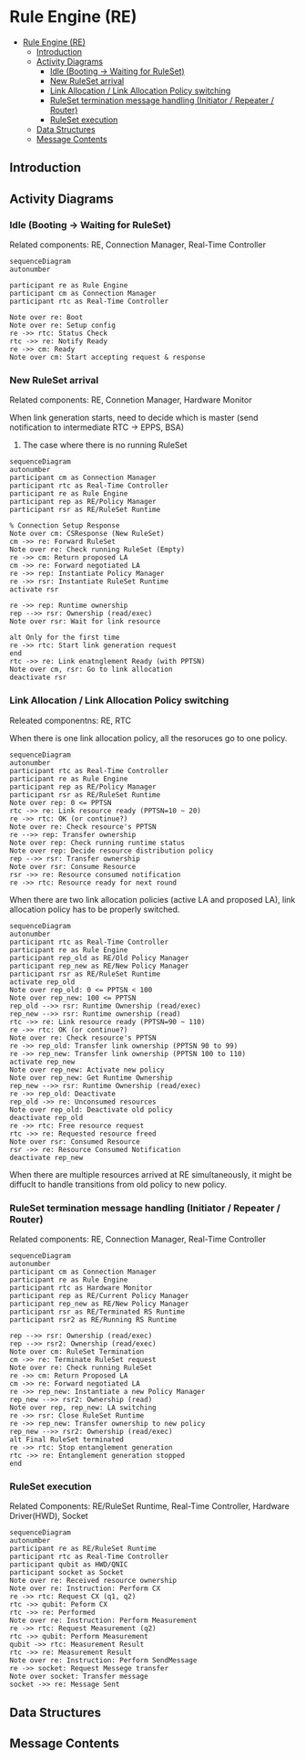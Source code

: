 # Rule Engine (RE)
- [Rule Engine (RE)](#rule-engine-re)
  - [Introduction](#introduction)
  - [Activity Diagrams](#activity-diagrams)
    - [Idle (Booting -\> Waiting for RuleSet)](#idle-booting---waiting-for-ruleset)
    - [New RuleSet arrival](#new-ruleset-arrival)
    - [Link Allocation / Link Allocation Policy switching](#link-allocation--link-allocation-policy-switching)
    - [RuleSet termination message handling (Initiator / Repeater / Router)](#ruleset-termination-message-handling-initiator--repeater--router)
    - [RuleSet execution](#ruleset-execution)
  - [Data Structures](#data-structures)
  - [Message Contents](#message-contents)

## Introduction

## Activity Diagrams

### Idle (Booting -> Waiting for RuleSet)
Related components: RE, Connection Manager, Real-Time Controller

```mermaid
sequenceDiagram
autonumber

participant re as Rule Engine
participant cm as Connection Manager
participant rtc as Real-Time Controller

Note over re: Boot
Note over re: Setup config
re ->> rtc: Status Check
rtc ->> re: Notify Ready
re ->> cm: Ready
Note over cm: Start accepting request & response
```

### New RuleSet arrival
Related components: RE, Connetion Manager, Hardware Monitor

When link generation starts, need to decide which is master (send notification to intermediate RTC -> EPPS, BSA)

1. The case where there is no running RuleSet
```mermaid
sequenceDiagram
autonumber
participant cm as Connection Manager
participant rtc as Real-Time Controller
participant re as Rule Engine
participant rep as RE/Policy Manager
participant rsr as RE/RuleSet Runtime

% Connection Setup Response
Note over cm: CSResponse (New RuleSet)
cm ->> re: Forward RuleSet
Note over re: Check running RuleSet (Empty)
re ->> cm: Return proposed LA
cm ->> re: Forward negotiated LA
re ->> rep: Instantiate Policy Manager
re ->> rsr: Instantiate RuleSet Runtime 
activate rsr

re ->> rep: Runtime ownership
rep -->> rsr: Ownership (read/exec)
Note over rsr: Wait for link resource

alt Only for the first time 
re ->> rtc: Start link generation request
end
rtc ->> re: Link enatnglement Ready (with PPTSN)
Note over cm, rsr: Go to link allocation
deactivate rsr
```


### Link Allocation / Link Allocation Policy switching
Releated componentns: RE, RTC

When there is one link allocation policy, all the resoruces go to one policy.
```mermaid
sequenceDiagram
autonumber
participant rtc as Real-Time Controller
participant re as Rule Engine
participant rep as RE/Policy Manager
participant rsr as RE/RuleSet Runtime
Note over rep: 0 <= PPTSN
rtc ->> re: Link resource ready (PPTSN=10 ~ 20)
re ->> rtc: OK (or continue?)
Note over re: Check resource's PPTSN
re -->> rep: Transfer ownership
Note over rep: Check running runtime status
Note over rep: Decide resource distribution policy
rep -->> rsr: Transfer ownership
Note over rsr: Consume Resource
rsr ->> re: Resource consumed notification
re ->> rtc: Resource ready for next round
```

When there are two link allocation policies (active LA and proposed LA), link allocation policy has to be properly switched.


```mermaid
sequenceDiagram
autonumber
participant rtc as Real-Time Controller
participant re as Rule Engine
participant rep_old as RE/Old Policy Manager
participant rep_new as RE/New Policy Manager
participant rsr as RE/RuleSet Runtime
activate rep_old
Note over rep_old: 0 <= PPTSN < 100
Note over rep_new: 100 <= PPTSN
rep_old -->> rsr: Runtime Ownership (read/exec)
rep_new -->> rsr: Runtime ownership (read)
rtc ->> re: Link resource ready (PPTSN=90 ~ 110)
re ->> rtc: OK (or continue?)
Note over re: Check resource's PPTSN
re ->> rep_old: Transfer link ownership (PPTSN 90 to 99)
re ->> rep_new: Transfer link ownership (PPTSN 100 to 110)
activate rep_new
Note over rep_new: Activate new policy
Note over rep_new: Get Runtime Ownership
rep_new -->> rsr: Runtime Ownership (read/exec)
re ->> rep_old: Deactivate 
rep_old ->> re: Unconsumed resources
Note over rep_old: Deactivate old policy
deactivate rep_old
re ->> rtc: Free resource request
rtc ->> re: Requested resource freed 
Note over rsr: Consumed Resource
rsr ->> re: Resource Consumed Notification
deactivate rep_new
```

When there are multiple resources arrived at RE simultaneously, it might be diffuclt to handle transitions from old policy to new policy.


### RuleSet termination message handling (Initiator / Repeater / Router)
Related components: RE, Connection Manager, Real-Time Controller

```mermaid
sequenceDiagram
autonumber
participant cm as Connection Manager
participant re as Rule Engine
participant rtc as Hardware Monitor
participant rep as RE/Current Policy Manager
participant rep_new as RE/New Policy Manager
participant rsr as RE/Terminated RS Runtime
participant rsr2 as RE/Running RS Runtime

rep -->> rsr: Ownership (read/exec)
rep -->> rsr2: Ownership (read/exec)
Note over cm: RuleSet Termination
cm ->> re: Terminate RuleSet request
Note over re: Check running RuleSet
re ->> cm: Return Proposed LA
cm ->> re: Forward negotiated LA
re ->> rep_new: Instantiate a new Policy Manager
rep_new -->> rsr2: Ownership (read)
Note over rep, rep_new: LA switching
re ->> rsr: Close RuleSet Runtime
re ->> rep_new: Transfer ownership to new policy
rep_new -->> rsr2: Ownership (read/exec)
alt Final RuleSet terminated
re ->> rtc: Stop entanglement generation
rtc ->> re: Entanglement generation stopped
end
```


### RuleSet execution
Related Components: RE/RuleSet Runtime, Real-Time Controller, Hardware Driver(HWD), Socket

```mermaid
sequenceDiagram
autonumber
participant re as RE/RuleSet Runtime
participant rtc as Real-Time Controller
participant qubit as HWD/QNIC
participant socket as Socket
Note over re: Received resource ownership
Note over re: Instruction: Perform CX
re ->> rtc: Request CX (q1, q2)
rtc ->> qubit: Peform CX
rtc ->> re: Performed
Note over re: Instruction: Perform Measurement
re ->> rtc: Request Measurement (q2)
rtc ->> qubit: Perform Measurement
qubit ->> rtc: Measurement Result
rtc ->> re: Measurement Result
Note over re: Instruction: Perform SendMessage
re ->> socket: Request Messege transfer
Note over socket: Transfer message
socket ->> re: Message Sent
```

## Data Structures


## Message Contents